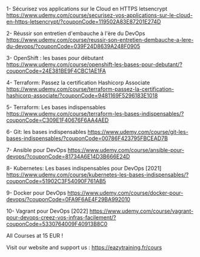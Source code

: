 1- Sécurisez vos applications sur le Cloud en HTTPS letsencrypt
https://www.udemy.com/course/securisez-vos-applications-sur-le-cloud-en-https-letsencrypt/?couponCode=119502A83E87201E274D

2- Réussir son entretien d'embauche à l'ère du DevOps
https://www.udemy.com/course/reussir-son-entretien-dembauche-a-lere-du-devops/?couponCode=039F24D8639A248F0905

3- OpenShift : les bases pour débutant
https://www.udemy.com/course/openshift-les-bases-pour-debutant/?couponCode=24E381BE9F4CBC1AE1FA

4- Terraform: Passez la certification Hashicorp Associate
https://www.udemy.com/course/terraform-passez-la-certification-hashicorp-associate/?couponCode=9481169F5296183E1018

5- Terraform: Les bases indispensables
https://www.udemy.com/course/terraform-les-bases-indispensables/?couponCode=C309E1F40676F6AA4AED

6- Git: les bases indispensables
https://www.udemy.com/course/git-les-bases-indispensables/?couponCode=00786F423795FBCEAD7B

7- Ansible pour DevOps
https://www.udemy.com/course/ansible-pour-devops/?couponCode=81734A6E14D3B666E24D

8- Kubernetes: Les bases indispensables pour DevOps [2021]
https://www.udemy.com/course/kubernetes-les-bases-indispensables/?couponCode=51902C3F54090F761AB5

9- Docker pour DevOps
https://www.udemy.com/course/docker-pour-devops/?couponCode=0FA9F6AE4F29BA992010

10- Vagrant pour DevOps [2022] https://www.udemy.com/course/vagrant-pour-devops-creez-vos-infras-facilement/?couponCode=5330764009F40913B8C0

All Courses at 15 EUR !

Visit our website and support us : https://eazytraining.fr/cours
